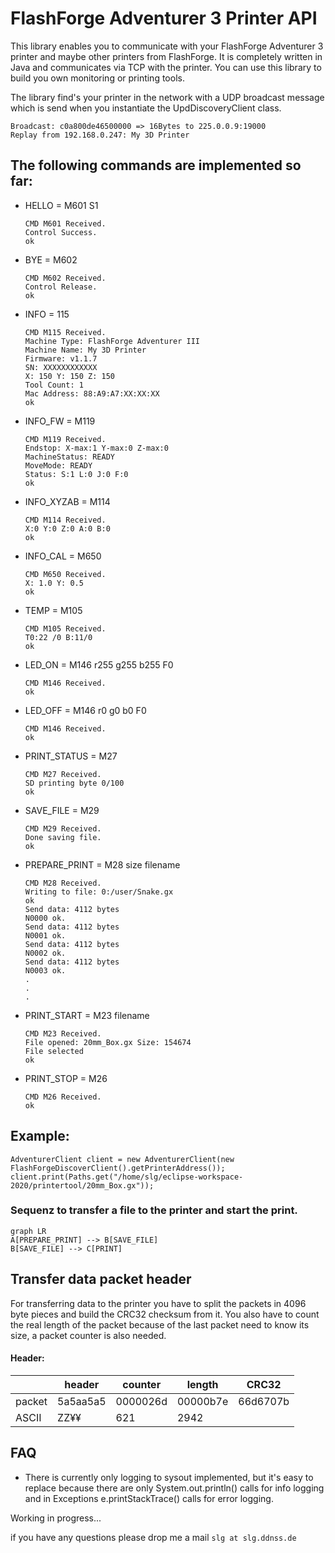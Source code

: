 
# FlashForge Adventurer 3 Printer API 
This library enables you to communicate with your FlashForge Adventurer 3 printer and maybe other 
printers from FlashForge. It is completely written in Java and communicates via TCP with the printer. 
You can use this library to build you own monitoring or printing tools.

The library find's your printer in the network with a UDP broadcast message which is send when you 
instantiate the UpdDiscoveryClient class.

    Broadcast: c0a800de46500000 => 16Bytes to 225.0.0.9:19000
    Replay from 192.168.0.247: My 3D Printer




## The following commands are implemented so far:

- HELLO = M601 S1

      CMD M601 Received.
      Control Success.
      ok

- BYE = M602

      CMD M602 Received.
      Control Release.
      ok

- INFO = 115
  
      CMD M115 Received.
      Machine Type: FlashForge Adventurer III
      Machine Name: My 3D Printer
      Firmware: v1.1.7
      SN: XXXXXXXXXXXX
      X: 150 Y: 150 Z: 150
      Tool Count: 1
      Mac Address: 88:A9:A7:XX:XX:XX
      ok

- INFO_FW = M119

      CMD M119 Received.
      Endstop: X-max:1 Y-max:0 Z-max:0
      MachineStatus: READY
      MoveMode: READY
      Status: S:1 L:0 J:0 F:0
      ok

- INFO_XYZAB = M114

      CMD M114 Received.
      X:0 Y:0 Z:0 A:0 B:0
      ok

- INFO_CAL = M650

      CMD M650 Received.
      X: 1.0 Y: 0.5
      ok

- TEMP = M105

      CMD M105 Received.
      T0:22 /0 B:11/0
      ok

- LED_ON = M146 r255 g255 b255 F0

      CMD M146 Received.
      ok

- LED_OFF = M146 r0 g0 b0 F0

      CMD M146 Received.
      ok

- PRINT_STATUS = M27

      CMD M27 Received.
      SD printing byte 0/100
      ok

- SAVE_FILE = M29

      CMD M29 Received.
      Done saving file.
      ok

- PREPARE_PRINT = M28 size filename

      CMD M28 Received.
      Writing to file: 0:/user/Snake.gx
      ok
      Send data: 4112 bytes
      N0000 ok.
      Send data: 4112 bytes
      N0001 ok.
      Send data: 4112 bytes
      N0002 ok.
      Send data: 4112 bytes
      N0003 ok.
      .
      .
      .

- PRINT_START = M23 filename
  
      CMD M23 Received.
      File opened: 20mm_Box.gx Size: 154674
      File selected
      ok

- PRINT_STOP = M26

      CMD M26 Received.
      ok



## Example:

    AdventurerClient client = new AdventurerClient(new FlashForgeDiscoverClient().getPrinterAddress());
    client.print(Paths.get("/home/slg/eclipse-workspace-2020/printertool/20mm_Box.gx"));



### Sequenz to transfer a file to the printer and start the print.
```mermaid
graph LR
A[PREPARE_PRINT] --> B[SAVE_FILE]
B[SAVE_FILE] --> C[PRINT]
```

## Transfer data packet header

For transferring data to the printer you have to split the packets in 4096 byte pieces and build the CRC32 checksum from it. 
You also have to count the real length of the packet because of the last packet need to know its size, a packet counter is also needed.


#### Header:

|          |  header  |  counter |  length  |  CRC32   |
|----------|----------|----------|----------|----------|
| packet   | 5a5aa5a5 | 0000026d | 00000b7e | 66d6707b |
| ASCII    |     ZZ¥¥ |      621 |     2942 |          |



## FAQ

- There is currently only logging to sysout implemented, but it's easy to replace because 
  there are only System.out.println() calls for info logging and in Exceptions e.printStackTrace() calls 
  for error logging.

Working in progress...

if you have any questions please drop me a mail `slg at slg.ddnss.de`

